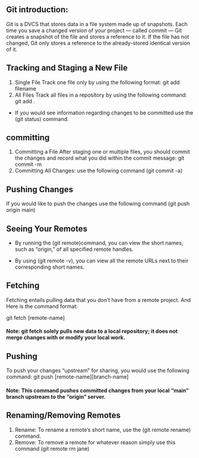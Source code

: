 ## Git introduction:
Git is a DVCS that stores data in a file system made up of snapshots. Each time you save a changed version of your project — called commit — Git creates a snapshot of the file and stores a reference to it. If the file has not changed, Git only stores a reference to the already-stored identical version of it.
## Tracking and Staging a New File
1. Single File Track one file only by using the following format: git add filename
2. All Files Track all files in a repository by using the following command: git add .
* If you would see information regarding changes to be committed use the (git status) command.
## committing 
1. Committing a File
After staging one or multiple files, you should commit the changes and record what you did within the commit message:
git commit -m
2. Committing All Changes:
use the following command (git commit -a)
## Pushing Changes
If you would like to push the changes use the following command (git push origin main)
## Seeing Your Remotes
* By running the (git remote)command, you can view the short names, such as “origin,” of all specified remote handles.

* By using (git remote -v), you can view all the remote URLs next to their corresponding short names.
## Fetching
Fetching entails pulling data that you don’t have from a remote project. And Here is the command format:

git fetch [remote-name]
#### Note: git fetch solely pulls new data to a local repository; it does not merge changes with or modify your local work. 
## Pushing
To push your changes “upstream” for sharing, you would use the following command:
git push [remote-name][branch-name]
#### Note: This command pushes committed changes from your local “main” branch upstream to the “origin” server.
## Renaming/Removing Remotes
1. Rename: To rename a remote’s short name, use the (git remote rename) command.
2. Remove: To remove a remote for whatever reason simply use this command (git remote rm jane)

